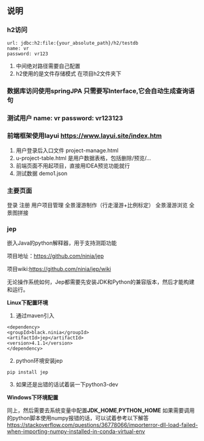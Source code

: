 ## 说明
### h2访问
    url: jdbc:h2:file:{your_absolute_path}/h2/testdb
    name: vr
    password: vr123
1. 中间绝对路径需要自己配置
2. h2使用的是文件存储模式 在项目h2文件夹下
### 数据库访问使用springJPA 只需要写Interface,它会自动生成查询语句
### 测试用户 name: vr password: vr123123 
### 前端框架使用layui  https://www.layui.site/index.htm
1. 用户登录后入口文件 project-manage.html
2. u-project-table.html 是用户数据表格，包括删除/预览/...
3. 前端页面不用起项目，直接用IDEA预览功能就行
4. 测试数据 demo1.json

### 主要页面
 登录
 注册
 用户项目管理
 全景漫游制作（行走漫游+比例标定）
 全景漫游浏览
 全景图拼接
 
### jep
嵌入Java的python解释器，用于支持测距功能

项目地址：https://github.com/ninia/jep

项目wiki:https://github.com/ninia/jep/wiki

无论操作系统如何，Jep都需要先安装JDK和Python的兼容版本，然后才能构建和运行。

**Linux下配置环境**
1. 通过maven引入
```
<dependency>
<groupId>black.ninia</groupId>
<artifactId>jep</artifactId>
<version>4.1.1</version>
</dependency>
```

2. python环境安装jep
```
pip install jep
```
3. 如果还是出错的话试着装一下python3-dev

**Windows下环境配置**

同上，然后需要去系统变量中配置**JDK_HOME**,**PYTHON_HOME**
如果需要调用的python脚本使用numpy报错的话，可以试着参考以下解答
https://stackoverflow.com/questions/36778066/importerror-dll-load-failed-when-importing-numpy-installed-in-conda-virtual-env





